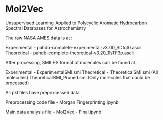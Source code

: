 # Mol2Vec
Unsupervised Learning Applied to Polycyclic Aromatic Hydrocarbon Spectral Databases for Astrochemistry

The raw NASA AMES data is at :

Experimental - pahdb-complete-experimental-v3.00_SDfqt0.ascii
Theoretical - pahdb-complete-theoretical-v3.20_TsTF3p.ascii

After processing, SMILES format of molecules can be found at : 

Experimental - ExperimentalSMI.smi 
Theoretical - TheoreticalSMI.smi (All molecules)
              TheoreticalSMI_Pruned.smi (Only molecules that could be processed)

All pkl files have preprocessed data

Preprocessing code file - Morgan Fingerprinting.ipynb

Main data analysis file - Mol2Vec - Final.ipynb

